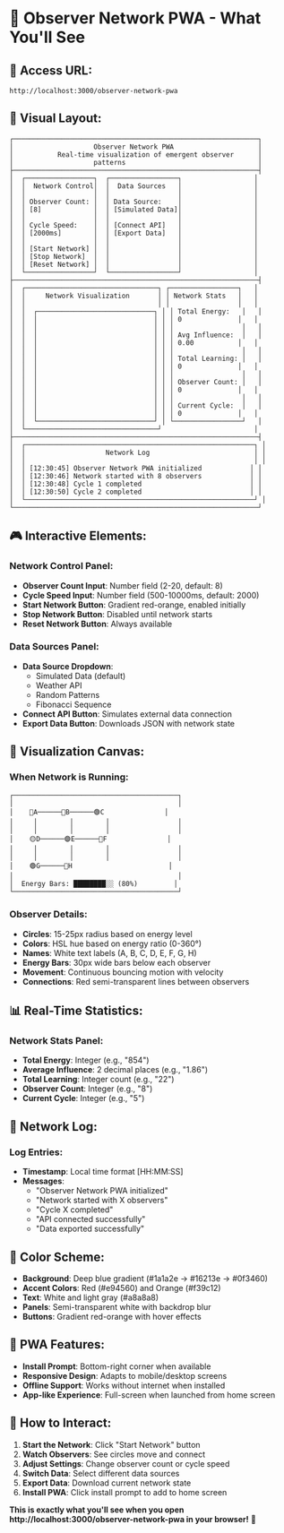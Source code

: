 # 🌌 Observer Network PWA - What You'll See

## 🎯 **Access URL:**
```
http://localhost:3000/observer-network-pwa
```

## 🎨 **Visual Layout:**

```
┌─────────────────────────────────────────────────────────────┐
│                    Observer Network PWA                     │
│           Real-time visualization of emergent observer      │
│                    patterns                                 │
├─────────────────────────────────────────────────────────────┤
│  ┌─────────────────┐  ┌─────────────────┐                  │
│  │  Network Control│  │  Data Sources   │                  │
│  │                 │  │                 │                  │
│  │ Observer Count: │  │ Data Source:    │                  │
│  │ [8]             │  │ [Simulated Data]│                  │
│  │                 │  │                 │                  │
│  │ Cycle Speed:    │  │ [Connect API]   │                  │
│  │ [2000ms]        │  │ [Export Data]   │                  │
│  │                 │  │                 │                  │
│  │ [Start Network] │  │                 │                  │
│  │ [Stop Network]  │  │                 │                  │
│  │ [Reset Network] │  │                 │                  │
│  └─────────────────┘  └─────────────────┘                  │
├─────────────────────────────────────────────────────────────┤
│  ┌─────────────────────────────────┐ ┌─────────────────┐   │
│  │     Network Visualization       │ │ Network Stats   │   │
│  │                                 │ │                 │   │
│  │  ┌─────────────────────────────┐ │ │ Total Energy:   │   │
│  │  │                             │ │ │ 0              │   │
│  │  │                             │ │ │                 │   │
│  │  │                             │ │ │ Avg Influence:  │   │
│  │  │                             │ │ │ 0.00           │   │
│  │  │                             │ │ │                 │   │
│  │  │                             │ │ │ Total Learning: │   │
│  │  │                             │ │ │ 0              │   │
│  │  │                             │ │ │                 │   │
│  │  │                             │ │ │ Observer Count: │   │
│  │  │                             │ │ │ 0              │   │
│  │  │                             │ │ │                 │   │
│  │  │                             │ │ │ Current Cycle:  │   │
│  │  │                             │ │ │ 0              │   │
│  │  └─────────────────────────────┘ │ └─────────────────┘   │
│  └─────────────────────────────────┘                       │
├─────────────────────────────────────────────────────────────┤
│  ┌─────────────────────────────────────────────────────────┐ │
│  │                    Network Log                          │ │
│  │                                                         │ │
│  │ [12:30:45] Observer Network PWA initialized            │ │
│  │ [12:30:46] Network started with 8 observers            │ │
│  │ [12:30:48] Cycle 1 completed                           │ │
│  │ [12:30:50] Cycle 2 completed                           │ │
│  └─────────────────────────────────────────────────────────┘ │
└─────────────────────────────────────────────────────────────┘
```

## 🎮 **Interactive Elements:**

### **Network Control Panel:**
- **Observer Count Input**: Number field (2-20, default: 8)
- **Cycle Speed Input**: Number field (500-10000ms, default: 2000)
- **Start Network Button**: Gradient red-orange, enabled initially
- **Stop Network Button**: Disabled until network starts
- **Reset Network Button**: Always available

### **Data Sources Panel:**
- **Data Source Dropdown**: 
  - Simulated Data (default)
  - Weather API
  - Random Patterns
  - Fibonacci Sequence
- **Connect API Button**: Simulates external data connection
- **Export Data Button**: Downloads JSON with network state

## 🎨 **Visualization Canvas:**

### **When Network is Running:**
```
┌─────────────────────────────────────────┐
│                                         │
│    🔴A──────🔵B──────🟢C               │
│     │        │        │                 │
│     │        │        │                 │
│    🟡D──────🟣E──────🔴F               │
│     │        │        │                 │
│     │        │        │                 │
│    🟢G──────🔵H                        │
│                                         │
│  Energy Bars: ████████░░ (80%)         │
└─────────────────────────────────────────┘
```

### **Observer Details:**
- **Circles**: 15-25px radius based on energy level
- **Colors**: HSL hue based on energy ratio (0-360°)
- **Names**: White text labels (A, B, C, D, E, F, G, H)
- **Energy Bars**: 30px wide bars below each observer
- **Movement**: Continuous bouncing motion with velocity
- **Connections**: Red semi-transparent lines between observers

## 📊 **Real-Time Statistics:**

### **Network Stats Panel:**
- **Total Energy**: Integer (e.g., "854")
- **Average Influence**: 2 decimal places (e.g., "1.86")
- **Total Learning**: Integer count (e.g., "22")
- **Observer Count**: Integer (e.g., "8")
- **Current Cycle**: Integer (e.g., "5")

## 📝 **Network Log:**

### **Log Entries:**
- **Timestamp**: Local time format [HH:MM:SS]
- **Messages**: 
  - "Observer Network PWA initialized"
  - "Network started with X observers"
  - "Cycle X completed"
  - "API connected successfully"
  - "Data exported successfully"

## 🎨 **Color Scheme:**
- **Background**: Deep blue gradient (#1a1a2e → #16213e → #0f3460)
- **Accent Colors**: Red (#e94560) and Orange (#f39c12)
- **Text**: White and light gray (#a8a8a8)
- **Panels**: Semi-transparent white with backdrop blur
- **Buttons**: Gradient red-orange with hover effects

## 📱 **PWA Features:**
- **Install Prompt**: Bottom-right corner when available
- **Responsive Design**: Adapts to mobile/desktop screens
- **Offline Support**: Works without internet when installed
- **App-like Experience**: Full-screen when launched from home screen

## 🚀 **How to Interact:**

1. **Start the Network**: Click "Start Network" button
2. **Watch Observers**: See circles move and connect
3. **Adjust Settings**: Change observer count or cycle speed
4. **Switch Data**: Select different data sources
5. **Export Data**: Download current network state
6. **Install PWA**: Click install prompt to add to home screen

**This is exactly what you'll see when you open http://localhost:3000/observer-network-pwa in your browser!** 🌌 